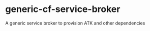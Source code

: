 generic-cf-service-broker
==========================

A generic service broker to provision ATK and other dependencies
